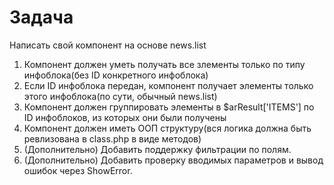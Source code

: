 # Задача
Написать свой компонент на основе news.list  
1. Компонент должен уметь получать все злементы только по типу инфоблока(без ID конкретного инфоблока)  
2. Если ID инфоблока передан, компонент получает элементы только этого инфоблока(по сути, обычный news.list)  
3. Компонент должен группировать элементы в $arResult['ITEMS'] по ID инфоблоков, из которых они были получены  
4. Компонент должен иметь ООП структуру(вся логика должна быть ревлизована в class.php в виде методов)  
5. (Дополнительно) Добавить поддержку фильтрации по полям. 
6. (Дополнительно) Добавить проверку вводимых параметров и вывод ошибок через ShowError. 
